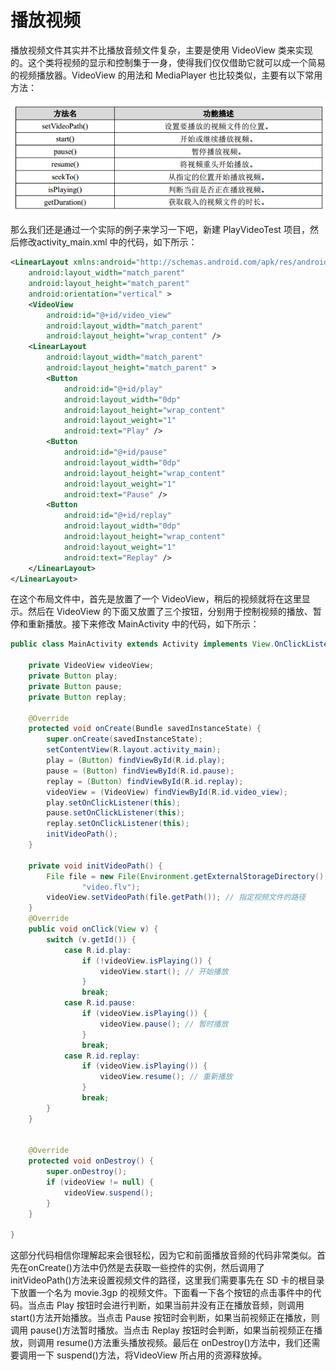 # 播放视频


播放视频文件其实并不比播放音频文件复杂，主要是使用 VideoView 类来实现的。这个类将视频的显示和控制集于一身，使得我们仅仅借助它就可以成一个简易的视频播放器。VideoView 的用法和 MediaPlayer 也比较类似，主要有以下常用方法：

![](img/2016-10-08-android-video-01.png)

那么我们还是通过一个实际的例子来学习一下吧，新建 PlayVideoTest 项目，然后修改activity_main.xml 中的代码，如下所示：

```xml
<LinearLayout xmlns:android="http://schemas.android.com/apk/res/android"
    android:layout_width="match_parent"
    android:layout_height="match_parent"
    android:orientation="vertical" >
    <VideoView
        android:id="@+id/video_view"
        android:layout_width="match_parent"
        android:layout_height="wrap_content" />
    <LinearLayout
        android:layout_width="match_parent"
        android:layout_height="match_parent" >
        <Button
            android:id="@+id/play"
            android:layout_width="0dp"
            android:layout_height="wrap_content"
            android:layout_weight="1"
            android:text="Play" />
        <Button
            android:id="@+id/pause"
            android:layout_width="0dp"
            android:layout_height="wrap_content"
            android:layout_weight="1"
            android:text="Pause" />
        <Button
            android:id="@+id/replay"
            android:layout_width="0dp"
            android:layout_height="wrap_content"
            android:layout_weight="1"
            android:text="Replay" />
    </LinearLayout>
</LinearLayout>
```

在这个布局文件中，首先是放置了一个 VideoView，稍后的视频就将在这里显示。然后在 VideoView 的下面又放置了三个按钮，分别用于控制视频的播放、暂停和重新播放。接下来修改 MainActivity 中的代码，如下所示：

```java
public class MainActivity extends Activity implements View.OnClickListener {

    private VideoView videoView;
    private Button play;
    private Button pause;
    private Button replay;

    @Override
    protected void onCreate(Bundle savedInstanceState) {
        super.onCreate(savedInstanceState);
        setContentView(R.layout.activity_main);
        play = (Button) findViewById(R.id.play);
        pause = (Button) findViewById(R.id.pause);
        replay = (Button) findViewById(R.id.replay);
        videoView = (VideoView) findViewById(R.id.video_view);
        play.setOnClickListener(this);
        pause.setOnClickListener(this);
        replay.setOnClickListener(this);
        initVideoPath();
    }

    private void initVideoPath() {
        File file = new File(Environment.getExternalStorageDirectory(),
                "video.flv");
        videoView.setVideoPath(file.getPath()); // 指定视频文件的路径
    }
    @Override
    public void onClick(View v) {
        switch (v.getId()) {
            case R.id.play:
                if (!videoView.isPlaying()) {
                    videoView.start(); // 开始播放
                }
                break;
            case R.id.pause:
                if (videoView.isPlaying()) {
                    videoView.pause(); // 暂时播放
                }
                break;
            case R.id.replay:
                if (videoView.isPlaying()) {
                    videoView.resume(); // 重新播放
                }
                break;
        }
    }


    @Override
    protected void onDestroy() {
        super.onDestroy();
        if (videoView != null) {
            videoView.suspend();
        }
    }

}
```

这部分代码相信你理解起来会很轻松，因为它和前面播放音频的代码非常类似。首先在onCreate()方法中仍然是去获取一些控件的实例，然后调用了 initVideoPath()方法来设置视频文件的路径，这里我们需要事先在 SD 卡的根目录下放置一个名为 movie.3gp 的视频文件。下面看一下各个按钮的点击事件中的代码。当点击 Play 按钮时会进行判断，如果当前并没有正在播放音频，则调用 start()方法开始播放。当点击 Pause 按钮时会判断，如果当前视频正在播放，则调用 pause()方法暂时播放。当点击 Replay 按钮时会判断，如果当前视频正在播放，则调用 resume()方法重头播放视频。最后在 onDestroy()方法中，我们还需要调用一下 suspend()方法，将VideoView 所占用的资源释放掉。